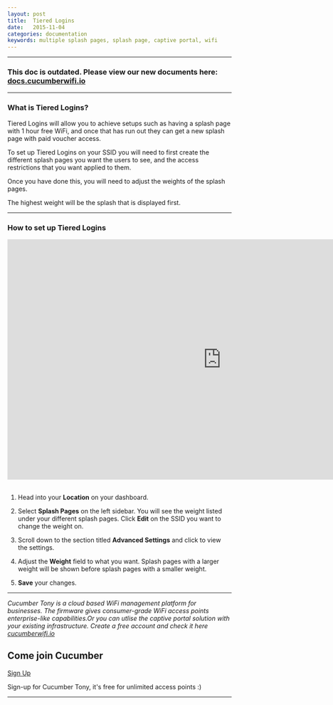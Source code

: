 ```yaml
---
layout: post
title:  Tiered Logins
date:   2015-11-04
categories: documentation
keywords: multiple splash pages, splash page, captive portal, wifi
---
```


<hr>
<h3>This doc is outdated. Please view our new documents here:<br>
<a href="http://docs.cucumberwifi.io/">docs.cucumberwifi.io</a></h3>
<hr>

<div class="mdl-typography--text-center">
<h3>What is Tiered Logins?</h3>
</div>

Tiered Logins will allow you to achieve setups such as having a splash page with 1 hour free WiFi, and once that has run out they can get a new splash page with paid voucher access.

To set up Tiered Logins on your SSID you will need to first create the different splash pages you want the users to see, and the access restrictions that you want applied to them.

Once you have done this, you will need to adjust the weights of the splash pages.

The highest weight will be the splash that is displayed first.

<hr>

<div class="mdl-typography--text-center">
<h3>How to set up Tiered Logins</h3>
<iframe width="960" height="540" src="https://www.youtube.com/embed/nPskK-OyySo?rel=0&amp;color=white&amp;showinfo=0&amp;autohide=1" frameborder="0" allowfullscreen></iframe>
</div>
<br>

1. Head into your **Location** on your dashboard.

2. Select **Splash Pages** on the left sidebar. You will see the weight listed under your different splash pages. Click **Edit** on the SSID you want to change the weight on.

2. Scroll down to the section titled **Advanced Settings** and click to view the settings.

3. Adjust the **Weight** field to what you want. Splash pages with a larger weight will be shown before splash pages with a smaller weight.

4. **Save** your changes.

<hr>

*Cucumber Tony is a cloud based WiFi management platform for businesses. The firmware gives consumer-grade WiFi access points enterprise-like capabilities.Or you can utlise the captive portal solution with your existing infrastructure. Create a free account and check it here <a href="https://cucumberwifi.io">cucumberwifi.io</a>*

<div class="mdl-typography--text-center">

<h2>Come join Cucumber</h2>

<a href="https://my.ctapp.io/#/create" class="button success">Sign Up</a><br>

<p>Sign-up for Cucumber Tony, it's free for unlimited access points :)</p>

<hr>

</div>
